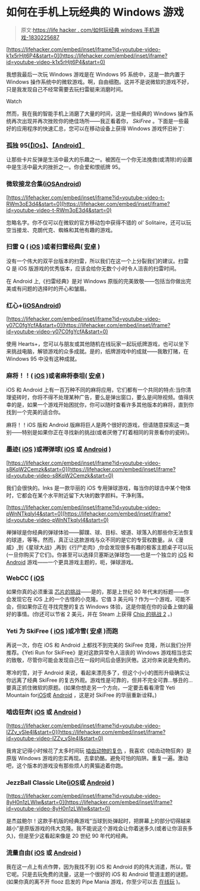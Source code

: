 # 如何在手机上玩经典的 Windows 游戏

> 原文:[https://life hacker . com/如何玩经典 windows 手机游戏-1830225687](https://lifehacker.com/how-to-play-classic-windows-games-on-your-phone-1830225687)

 [https://lifehacker.com/embed/inset/iframe?id=youtube-video-k1x5rHjt6P4&start=0](https://lifehacker.com/embed/inset/iframe?id=youtube-video-k1x5rHjt6P4&start=0) 

我想我最后一次玩 Windows 游戏是在 Windows 95 系统中，这是一款内置于 Windows 操作系统中的微软游戏。啊，自由细胞。这并不是说微软的游戏不好，只是我发现自己不经常需要去玩扫雷艇来消磨时间。

Watch

然而，我在我的智能手机上消磨了大量的时间，这是一些经典的 Windows 操作系统再次出现并再次挫败你的绝佳场所——我正看着你， *SkiFree* 。下面是一些最好的应用程序的快速汇总，您可以在移动设备上获得 Windows 游戏怀旧补丁:

### 孤独 95([【IOs】](https://itunes.apple.com/us/app/solitaire-95-the-classic-game/id1412735962?mt=8)、[【Android】](https://play.google.com/store/apps/details?id=com.tripledot.solitaire95&hl=en_US)

让那些卡片反弹是生活中最大的乐趣之一。被困在一个你无法挽救(或清除)的设置中是生活中最大的挫折之一。你会爱和恨纸牌 95。

### 微软接龙合集([iOS](https://itunes.apple.com/us/app/microsoft-solitaire-collection/id1103438575?mt=8)[Android](https://play.google.com/store/apps/details?id=com.microsoft.microsoftsolitairecollection&hl=en_US))

 [https://lifehacker.com/embed/inset/iframe?id=youtube-video-t-RWm3oE3d4&start=0](https://lifehacker.com/embed/inset/iframe?id=youtube-video-t-RWm3oE3d4&start=0) 

忽略名字。你不仅可以在微软的官方移动包中获得不错的 ol' Solitaire，还可以玩空当接龙、克朗代克、蜘蛛和其他有趣的游戏。

### 扫雷 Q ( [iOS](https://itunes.apple.com/us/app/minesweeper-q/id421576027?mt=8) )或者扫雷经典( [安卓](https://play.google.com/store/apps/details?id=com.jurajkusnier.minesweeper&hl=en) )

没有一个伟大的双平台版本的扫雷，所以我们在这一个上分裂我们的建议。扫雷 Q 是 iOS 版游戏的优秀版本，应该会给你无数个小时令人沮丧的扫雷时间。

在 Android 上,《扫雷经典》是对 Windows 原版的完美致敬——包括当你做出完美或有问题的选择时的开心和皱眉。

### 红心+([iOS](https://itunes.apple.com/us/app/hearts/id398890666?mt=8)[Android](https://play.google.com/store/apps/details?id=com.astarsoftware.hearts&hl=en_US))

 [https://lifehacker.com/embed/inset/iframe?id=youtube-video-y07C0fgYcfA&start=0](https://lifehacker.com/embed/inset/iframe?id=youtube-video-y07C0fgYcfA&start=0) 

使用 Hearts+，您可以与朋友或其他随机在线玩家一起玩纸牌游戏，也可以坐下来挑战电脑，解锁游戏的众多成就。是的，纸牌游戏中的成就——我敢打赌，在 Windows 95 中没有这种成就。

### 麻将！！( [iOS](https://itunes.apple.com/us/app/mahjong/id347878114?mt=8) )或者麻将泰坦( [安卓](https://play.google.com/store/apps/details?id=com.kristanix.android.mahjongsolitairetitan) )

iOS 和 Android 上有一百万种不同的麻将应用，它们都有一个共同的特点:当你清理瓷砖时，你将不得不处理某种广告，要么是弹出窗口，要么是间隙视频。值得庆幸的是，如果一个游戏开始困扰你，你可以随时查看许多其他版本的麻将，直到你找到一个完美的适合你。

麻将！！iOS 版和 Android 版麻将巨人是两个很好的游戏，但请随意探索这一类别——特别是如果你正在寻找新的挑战(或者厌倦了盯着相同的背景看你的瓷砖)。

### 墨迹( [iOS](https://itunes.apple.com/us/app/inks/id1081847121?mt=8) )或禅弹球( [iOS](https://itunes.apple.com/us/app/zen-pinball/id465694275?ls=1&mt=8) 或 [Android](https://play.google.com/store/apps/details?id=com.zenstudios.ZenPinball&feature=search_result#?t=W251bGwsMSwyLDEsImNvbS56ZW5zdHVkaW9zLlplblBpbmJhbGwiXQ) )

 [https://lifehacker.com/embed/inset/iframe?id=youtube-video-s8KqW2Cemzk&start=0](https://lifehacker.com/embed/inset/iframe?id=youtube-video-s8KqW2Cemzk&start=0) 

我们会很快的。Inks 是一款华丽的 iOS 专用弹球游戏，每当你的球击中某个物体时，它都会在某个水平附近留下大块的数字颜料。干净利落。

 [https://lifehacker.com/embed/inset/iframe?id=youtube-video-pWnNTkqlyI4&start=0](https://lifehacker.com/embed/inset/iframe?id=youtube-video-pWnNTkqlyI4&start=0) 

禅弹球是你经典的弹球体验——脚蹼、球、目标、坡道、球落入的那些你无法恢复的球道，等等。然而，真正让这款游戏与众不同的是它的专营权数量。从《漫威》,到《星球大战》,再到《行尸走肉》,你会发现很多有趣的极客主题桌子可以玩(一旦你购买了它们)。你甚至可以选择贝塞斯达弹球包——也是一个独立的 [iOS](https://itunes.apple.com/us/app/bethesda-pinball/id1174289681?mt=8) 和 [Android](https://play.google.com/store/apps/details?id=com.zenstudios.bethesdaf2p) 游戏——一个更具游戏主题的，呃，弹球游戏。

### WebCC ( [iOS](https://itunes.apple.com/us/app/webcc/id372666894?mt=8)

如果你真的必须重温 [芯片的挑战](https://en.wikipedia.org/wiki/Chip%27s_Challenge)——是的，那是上世纪 80 年代末的标题——你会发现它在 iOS 上的一个古怪的小克隆。它值 3 美元吗？作为一个游戏，可能不会，但如果你正在寻找完整的复古 Windows 体验，这是你能在你的设备上做的最好的事情。(你还可以节省 2 美元，并在 Steam 上获得 [Chip 的挑战 2](https://store.steampowered.com/app/348300/Chips_Challenge_2/) 。)

### Yeti 为 SkiFree ( [iOS](https://itunes.apple.com/us/app/yeti-run-for-skifree/id1036236952?mt=8) )或冷雪( [安卓](https://play.google.com/store/apps/details?id=com.acidcousins.chilly) )而跑

再说一次，你在 iOS 和 Android 上都找不到完美的 SkiFree 克隆，所以我们分开推荐。《Yeti Run for SkiFree》是对这款异常令人沮丧的 Windows 游戏相当忠实的致敬，尽管你可能会发现自己在一段时间后会感到厌倦。这对你来说是免费的。

寒冷的雪，对于 Android 来说，看起来漂亮多了，但这个小小的图形升级确实让你远离了经典 SkiFree 的复古外观。游戏性是可靠的，但并不完全可靠...够丑的...要真正抓住微软的原题。(如果你想走另一个方向，一定要去看看滑雪 Yeti Mountain for[iOS](https://itunes.apple.com/us/app/skiing-yeti-mountain/id960161732?mt=8)或 [Android](https://play.google.com/store/apps/details?id=com.featherweightgames.skiiing) ，这是对 SkiFree 的华丽重新诠释。)

### 啮齿狂奔( [iOS](https://itunes.apple.com/us/app/rodent-rush-puzzle-challenge-cheese-chips/id593959705?mt=8) 或 [Android](https://play.google.com/store/apps/details?id=com.soapcow.rodentrush&hl=en_US) )

 [https://lifehacker.com/embed/inset/iframe?id=youtube-video-IZZv_vSle4I&start=0](https://lifehacker.com/embed/inset/iframe?id=youtube-video-IZZv_vSle4I&start=0) 

我肯定记得小时候花了太多时间玩 [啮齿动物的复仇](https://en.wikipedia.org/wiki/Rodent%27s_Revenge) ，我喜欢《啮齿动物狂奔》是原版 Windows 游戏的忠实再现。去拿奶酪。避免可怕的陷阱。重复一遍。激动吧，这个版本的游戏没有那些烦人的黄猫追着你跑。

### JezzBall Classic Lite([iOS](https://itunes.apple.com/us/app/jezzball-classic-lite/id466383476?mt=8)或 [Android](https://play.google.com/store/apps/details?id=air.com.winterdust.jezzballclassiclite&hl=en_US) )

 [https://lifehacker.com/embed/inset/iframe?id=youtube-video-8yH0n1zLWIw&start=0](https://lifehacker.com/embed/inset/iframe?id=youtube-video-8yH0n1zLWIw&start=0) 

是杰兹鲍尔！这款手机版的经典游戏“当球到处弹起时，把屏幕上的部分切得越来越小”是原版游戏的伟大克隆。我不能说这个游戏会让你着迷多久(或者让你沮丧多久)，但是至少这看起来像是 20 世纪 90 年代的经典。

### 流量自由( [iOS](https://itunes.apple.com/us/app/flow-free/id526641427?mt=8) 或 [Android](https://play.google.com/store/apps/details?id=com.bigduckgames.flow) )

我在这一点上有点作弊，因为我找不到 iOS 和 Android 的的伟大消遣，所以，管它呢。只是去玩免费的流量，这是一个很好的 iOS 和 Android 管道主题的谜题。(如果你真的离不开 flooz 启发的 Pipe Mania 游戏，你至少可以去 [在线玩](https://classicreload.com/pipe-mania.htmlhttps://classicreload.com/pipe-mania.html) )。